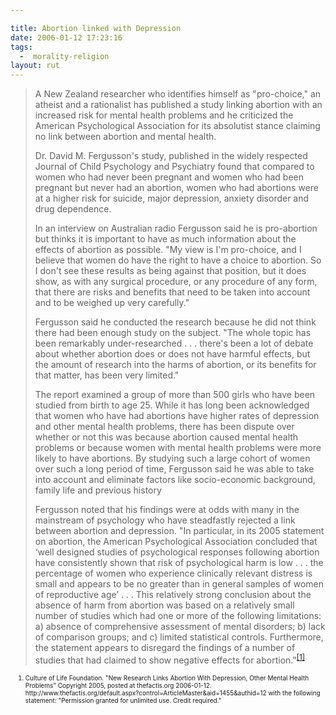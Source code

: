 ```yaml
---

title: Abortion linked with Depression
date: 2006-01-12 17:23:16
tags:
  -  morality-religion
layout: rut
---
```


<blockquote>A New Zealand researcher who identifies himself as "pro-choice," an atheist and a rationalist has published a study linking abortion with an increased risk for mental health problems and he criticized the American Psychological Association for its absolutist stance claiming no link between abortion and mental health.

Dr. David M. Fergusson's study, published in the widely respected Journal of Child Psychology and Psychiatry found that compared to women who had never been pregnant and women who had been pregnant but never had an abortion, women who had abortions were at a higher risk for suicide, major depression, anxiety disorder and drug dependence.

In an interview on Australian radio Fergusson said he is pro-abortion but thinks it is important to have as much information about the effects of abortion as possible. "My view is I'm pro-choice, and I believe that women do have the right to have a choice to abortion. So I don't see these results as being against that position, but it does show, as with any surgical procedure, or any procedure of any form, that there are risks and benefits that need to be taken into account and to be weighed up very carefully."

Fergusson said he conducted the research because he did not think there had been enough study on the subject. "The whole topic has been remarkably under-researched . . . there's been a lot of debate about whether abortion does or does not have harmful effects, but the amount of research into the harms of abortion, or its benefits for that matter, has been very limited."

The report examined a group of more than 500 girls who have been studied from birth to age 25. While it has long been acknowledged that women who have had abortions have higher rates of depression and other mental health problems, there has been dispute over whether or not this was because abortion caused mental health problems or because women with mental health problems were more likely to have abortions. By studying such a large cohort of women over such a long period of time, Fergusson said he was able to take into account and eliminate factors like socio-economic background, family life and previous history

Fergusson noted that his findings were at odds with many in the mainstream of psychology who have steadfastly rejected a link between abortion and depression. "In particular, in its 2005 statement on abortion, the American Psychological Association concluded that ‘well designed studies of psychological responses following abortion have consistently shown that risk of psychological harm is low . . . the percentage of women who experience clinically relevant distress is small and appears to be no greater than in general samples of women of reproductive age’ . . . This relatively strong conclusion about the absence of harm from abortion was based on a relatively small number of studies which had one or more of the following limitations: a) absence of comprehensive assessment of mental disorders; b) lack of comparison groups; and c) limited statistical controls. Furthermore, the statement appears to disregard the findings of a number of studies that had claimed to show negative effects for abortion."<sup><a title="New Research Links Abortion With Depression, Other Mental Health Problems" href="http://www.thefactis.org/default.aspx?control=ArticleMaster&amp;aid=1455&amp;authid=12">[1]</a></sup></blockquote>
<ol><font size="-2">
	<li><font size="-2"></font><font size="-2">Culture of Life Foundation. "New Research Links Abortion With Depression, Other Mental Health Problems" Copyright 2005, posted at thefactis.org 2006-01-12. http://www.thefactis.org/default.aspx?control=ArticleMaster&aid=1455&authid=12 with the following statement: "Permission granted for unlimited use. Credit required."</font></li></font>
</ol>

